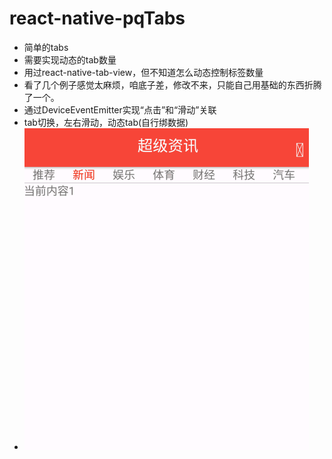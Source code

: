 # react-native-pqTabs
- 简单的tabs
- 需要实现动态的tab数量
- 用过react-native-tab-view，但不知道怎么动态控制标签数量
- 看了几个例子感觉太麻烦，咱底子差，修改不来，只能自己用基础的东西折腾了一个。
- 通过DeviceEventEmitter实现“点击”和“滑动”关联
- tab切换，左右滑动，动态tab(自行绑数据)
- ![image](https://github.com/phhui/react-native-pqTabs/blob/master/app/img/a.gif)
